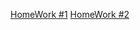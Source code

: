 

[HomeWork #1](https://github.com/shumitum/homework/pull/1)
[HomeWork #2](https://github.com/shumitum/homework/pull/2)
